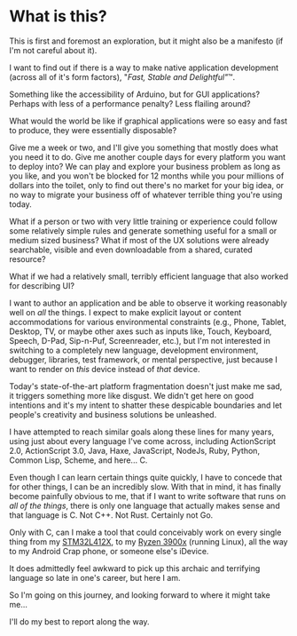 # What is this?

This is first and foremost an exploration, but it might also be a manifesto (if I'm not careful about it).

I want to find out if there is a way to make native application development (across all of it's form factors), "_Fast, Stable and Delightful"_™.

Something like the accessibility of Arduino, but for GUI applications? Perhaps with less of a performance penalty? Less flailing around?

What would the world be like if graphical applications were so easy and fast to produce, they were essentially disposable?

Give me a week or two, and I'll give you something that mostly does what you need it to do. Give me another couple days for every platform you want to deploy into? We can play and explore your business problem as long as you like, and you won't be blocked for 12 months while you pour millions of dollars into the toilet, only to find out there's no market for your big idea, or no way to migrate your business off of whatever terrible thing you're using today.

What if a person or two with very little training or experience could follow some relatively simple rules and generate something useful for a small or medium sized business? What if most of the UX solutions were already searchable, visible and even downloadable from a shared, curated resource?

What if we had a relatively small, terribly efficient language that also worked for describing UI?

I want to author an application and be able to observe it working reasonably well on _all_ the things. I expect to make explicit layout or content accommodations for various environmental constraints (e.g., Phone, Tablet, Desktop, TV, or maybe other axes such as inputs like, Touch, Keyboard, Speech, D-Pad, Sip-n-Puf, Screenreader, etc.), but I'm not interested in switching to a completely new language, development environment, debugger, libraries, test framework, or mental perspective, just because I want to render on _this_ device instead of _that_ device.

Today's state-of-the-art platform fragmentation doesn't just make me sad, it triggers something more like disgust. We didn't get here on good intentions and it's my intent to shatter these despicable boundaries and let people's creativity and business solutions be unleashed.

I have attempted to reach similar goals along these lines for many years, using just about every language I've come across, including ActionScript 2.0, ActionScript 3.0, Java, Haxe, JavaScript, NodeJs, Ruby, Python, Common Lisp, Scheme, and here... C.

Even though I can learn certain things quite quickly, I have to concede that for other things, I can be an incredibly slow. With that in mind, it has finally become painfully obvious to me, that if I want to write software that runs on _all of the things_, there is only one language that actually makes sense and that language is C. Not C++. Not Rust. Certainly not Go.

Only with C, can I make a tool that could conceivably work on every single thing from my [STM32L412X](https://www.st.com/content/st_com/en/products/microcontrollers/stm32-32-bit-arm-cortex-mcus/stm32-ultra-low-power-mcus/stm32l4-series/stm32l4x2/stm32l412kb.html), to my [Ryzen 3900x](https://www.amd.com/en/products/cpu/amd-ryzen-9-3900x) (running Linux), all the way to my Android Crap phone, or someone else's iDevice.

It does admittedly feel awkward to pick up this archaic and terrifying language so late in one's career, but here I am.

So I'm going on this journey, and looking forward to where it might take me...

I'll do my best to report along the way.

